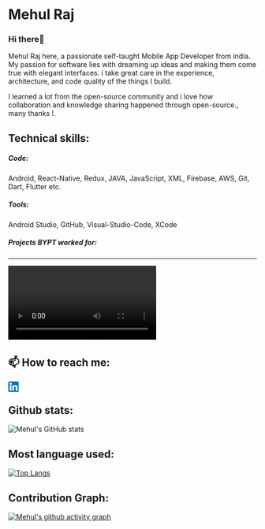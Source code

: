 # Mehul Raj

### Hi there👋
Mehul Raj here, a passionate self-taught Mobile App Developer from india. My passion for software lies with dreaming up ideas and making them come true with elegant interfaces. i take great care in the experience, architecture, and code quality of the things I build.

I learned a lot from the open-source community and i love how collaboration and knowledge sharing happened through open-source., many thanks !.

## Technical skills:

##### Code:
Android, React-Native,  Redux,  JAVA, JavaScript, XML, Firebase, AWS, Git, Dart, Flutter etc.

##### Tools:
Android Studio, GitHub, Visual-Studio-Code, XCode 


##### Projects BYPT worked for:
----
<div>
<video src='https://user-images.githubusercontent.com/103916464/205277970-77c0d7a7-e182-40ca-a13a-5bda97322df4.mp4' >
</div>




## 📫 How to reach me:
<div>
<a href='https://www.linkedin.com/in/mehul-raj-930b90259'><img align='left' src='https://raw.githubusercontent.com/Ketul-BYPT/Ketul-BYPT/main/images/linkedin.png' alt='icon | LinkedIn' width='21px'/></a>
</div>
<br/>

## Github stats:
  
![Mehul's GitHub stats](https://github-readme-stats.vercel.app/api?username=MehulRajBYPTech)

## Most language used:

[![Top Langs](https://github-readme-stats.vercel.app/api/top-langs/?username=MehulRajBYPTech)](https://github.com/MehulRajBYPTech/github-readme-stats)

## Contribution Graph:
  
[![Mehul's github activity graph](https://github-readme-activity-graph.cyclic.app/graph?username=MehulRajBYPTech&bg_color=004d65&color=ffffff&line=ffffff&point=000000&area=true&hide_border=true)](https://github.com/ashutosh00710/github-readme-activity-graph)


